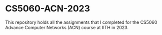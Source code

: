 # CS5060-ACN-2023
This repository holds all the assignments that I completed for the CS5060 Advance Computer Networks (ACN) course at IITH in 2023.